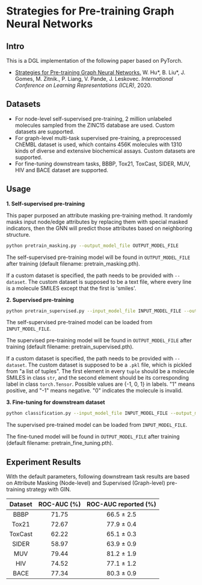 # Strategies for Pre-training Graph Neural Networks

## Intro
This is a DGL implementation of the following paper based on PyTorch.

- [Strategies for Pre-training Graph Neural Networks.](https://arxiv.org/abs/1905.12265) W. Hu*, B. Liu*, J. Gomes, M. Zitnik., P. Liang, V. Pande, J. Leskovec. *International Conference on Learning Representations (ICLR)*, 2020.

## Datasets
- For node-level self-supervised pre-training, 2 million unlabeled molecules sampled from the ZINC15 database are used. Custom datasets are supported.
- For graph-level multi-task supervised pre-training, a preprocessed ChEMBL dataset is used, which contains 456K molecules with 1310 kinds of diverse and extensive biochemical assays. Custom datasets are supported.
- For fine-tuning downstream tasks, BBBP, Tox21, ToxCast, SIDER, MUV, HIV and BACE dataset are supported.

## Usage
**1. Self-supervised pre-training**

This paper purposed an attribute masking pre-training method. It randomly masks input node/edge attributes by replacing them with special masked indicators, then the GNN will predict those attributes based on neighboring structure.

``` bash
python pretrain_masking.py --output_model_file OUTPUT_MODEL_FILE
```
The self-supervised pre-training model will be found in `OUTPUT_MODEL_FILE` after training (default filename: pretrain_masking.pth).

If a custom dataset is specified, the path needs to be provided with `--dataset`. The custom dataset is supposed to be a text file, where every line is a molecule SMILES except that the first is 'smiles'.

**2. Supervised pre-training**
``` bash
python pretrain_supervised.py --input_model_file INPUT_MODEL_FILE --output_model_file OUTPUT_MODEL_FILE
```
The self-supervised pre-trained model can be loaded from `INPUT_MODEL_FILE`.

The supervised pre-training model will be found in `OUTPUT_MODEL_FILE` after training (default filename: pretrain_supervised.pth).

If a custom dataset is specified, the path needs to be provided with `--dataset`. The custom dataset is supposed to be a `.pkl` file, which is pickled from "a list of tuples". The first element in every `tuple` should be a molecule SMILES in class `str`, and the second element should be its corresponding label in class `torch.Tensor`. Possible values are {-1, 0, 1} in labels. "1" means positive, and "-1" means negative. "0" indicates the molecule is invalid.

**3. Fine-tuning for downstream dataset**
``` bash
python classification.py --input_model_file INPUT_MODEL_FILE --output_model_file OUTPUT_MODEL_FILE --dataset DOWNSTREAM_DATASET
```

The supervised pre-trained model can be loaded from `INPUT_MODEL_FILE`.

The fine-tuned model will be found in `OUTPUT_MODEL_FILE` after training (default filename: pretrain_fine_tuning.pth).

## Experiment Results

With the default parameters, following downstream task results are based on Attribute Masking (Node-level) and Supervised (Graph-level) pre-training strategy with GIN.

| Dataset  | ROC-AUC (%) |  ROC-AUC reported (%)   |
| :-----: | :-----: | :--------: |
|  BBBP   |  71.75  | 66.5 ± 2.5 |
|  Tox21  |  72.67  | 77.9 ± 0.4 |
| ToxCast |  62.22  | 65.1 ± 0.3 |
|  SIDER  |  58.97  | 63.9 ± 0.9 |
|   MUV   |  79.44  | 81.2 ± 1.9 |
|   HIV   |  74.52  | 77.1 ± 1.2 |
|  BACE   |  77.34  | 80.3 ± 0.9 |
